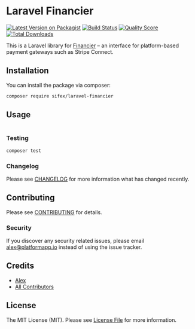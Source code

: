 # Laravel Financier

[![Latest Version on Packagist](https://img.shields.io/packagist/v/sifex/laravel-financier.svg?style=flat-square)](https://packagist.org/packages/sifex/laravel-financier)
[![Build Status](https://img.shields.io/travis/sifex/laravel-financier/master.svg?style=flat-square)](https://travis-ci.org/sifex/laravel-financier)
[![Quality Score](https://img.shields.io/scrutinizer/g/sifex/laravel-financier.svg?style=flat-square)](https://scrutinizer-ci.com/g/sifex/laravel-financier)
[![Total Downloads](https://img.shields.io/packagist/dt/sifex/laravel-financier.svg?style=flat-square)](https://packagist.org/packages/sifex/laravel-financier)

This is a Laravel library for [Financier](https://github.com/sifex/financier) – an interface for platform-based payment gateways such as Stripe Connect.

## Installation

You can install the package via composer:

```bash
composer require sifex/laravel-financier
```

## Usage

``` php

```

### Testing

``` bash
composer test
```

### Changelog

Please see [CHANGELOG](CHANGELOG.md) for more information what has changed recently.

## Contributing

Please see [CONTRIBUTING](CONTRIBUTING.md) for details.

### Security

If you discover any security related issues, please email alex@platformapp.io instead of using the issue tracker.

## Credits

- [Alex](https://github.com/sifex)
- [All Contributors](../../contributors)

## License

The MIT License (MIT). Please see [License File](LICENSE.md) for more information.
